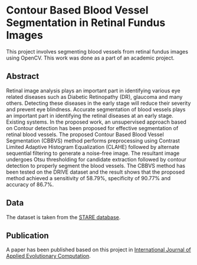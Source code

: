 # Contour Based Blood Vessel Segmentation in Retinal Fundus Images
This project involves segmenting blood vessels from retinal fundus images using OpenCV. This work was done as a part of an academic project.

## Abstract
Retinal image analysis plays an important part in identifying various eye related diseases such as Diabetic Retinopathy (DR), glaucoma and many others. Detecting these diseases in the early stage will reduce their severity and prevent eye blindness. Accurate segmentation of blood vessels plays an important part in identifying the retinal diseases at an early stage. Existing systems. In the proposed work, an unsupervised approach based on Contour detection has been proposed for effective segmentation of retinal blood vessels. The proposed Contour Based Blood Vessel Segmentation (CBBVS) method performs preprocessing using Contrast Limited Adaptive Histogram Equalization (CLAHE) followed by alternate sequential filtering to generate a noise-free image. The resultant image undergoes Otsu thresholding for candidate extraction followed by contour detection to properly segment the blood vessels. The CBBVS method has been tested on the DRIVE dataset and
the result shows that the proposed method achieved a sensitivity of 58.79%, specificity of 90.77% and accuracy of 86.7%.

## Data
The dataset is taken from the [STARE database](https://cecas.clemson.edu/~ahoover/stare/).

## Publication
A paper has been published based on this project in [International Journal of Applied Evolutionary Computation](https://www.igi-global.com/gateway/article/214896).
